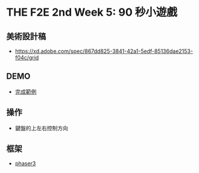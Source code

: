 # THE F2E 2nd Week 5: 90 秒小遊戲

## 美術設計稿
- https://xd.adobe.com/spec/867dd825-3841-42a1-5edf-85136dae2153-f04c/grid

## DEMO
 - [完成範例]()

## 操作
 - 鍵盤的上左右控制方向

## 框架
 - [phaser3](https://phaser.io/)
